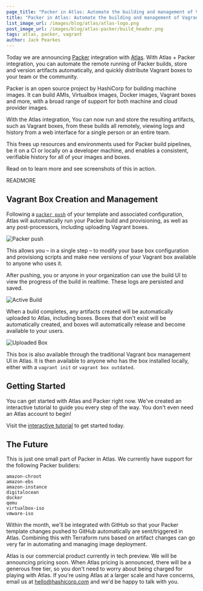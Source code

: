 ```yaml
---
page_title: "Packer in Atlas: Automate the building and management of Vagrant Boxes"
title: "Packer in Atlas: Automate the building and management of Vagrant Boxes"
list_image_url: /images/blog/atlas/atlas-logo.png
post_image_url: /images/blog/atlas-packer/build_header.png
tags: atlas, packer, vagrant
author: Jack Pearkes
---
```


Today we are announcing [Packer](https://packer.io) integration
with [Atlas](https://atlas.hashicorp.com/?utm_source=Packer-Atlas). With
Atlas + Packer integration, you can automate the remote running of Packer builds,
store and version artifacts automatically, and quickly distribute
Vagrant boxes to your team or the community.

Packer is an open source project by HashiCorp for building machine images.
It can build AMIs, Virtualbox images, Docker images, Vagrant boxes and
more, with a broad range of support for both machine and cloud provider images.

With the Atlas integration, You can now run and store the resulting
artifacts, such as Vagrant boxes, from these builds all remotely,
viewing logs and history from a web interface for a single person or an entire team.

This frees up resources and environments used for Packer build pipelines,
be it on a CI or locally on a developer machine, and enables a consistent,
verifiable history for all of your images and boxes.

Read on to learn more and see screenshots of this in action.

READMORE

## Vagrant Box Creation and Management

Following a [`packer push`](https://www.packer.io/docs/command-line/push.html)
of your template and associated configuration,
Atlas will automatically run your Packer build and provisioning, as well
as any post-processors, including uploading Vagrant boxes.

![Packer push](images/blog/atlas-packer/packer_push.png)

This allows you – in a single step – to modify your base box configuration
 and provisiong scripts and make new versions of your Vagrant box available
 to anyone who uses it.

After pushing, you or anyone in your organization can use the build UI to
view the progress of the build in realtime. These logs are persisted
and saved.

![Active Build](/images/blog/atlas-packer/build_header.png)

When a build completes, any artifacts created will be automatically uploaded
to Atlas, including boxes. Boxes that don't exist will be automatically
created, and boxes will automatically release and become available to
your users.

![Uploaded Box](/images/blog/atlas-packer/uploaded_box.png)

This box is also available through the traditional Vagrant box management
UI in Atlas. It is then available to anyone who has the box installed locally,
either with a `vagrant init` or `vagrant box outdated`.

## Getting Started

You can get started with Atlas and Packer right now. We've created
an interactive tutorial to guide you every step of the way. You don't even
need an Atlas account to begin!

Visit the [interactive tutorial](https://atlas.hashicorp.com/tutorial/packer-vagrant?utm_source=Packer-Atlas)
to get started today.

## The Future

This is just one small part of Packer in Atlas. We currently have support
for the following Packer builders:

```
amazon-chroot
amazon-ebs
amazon-instance
digitalocean
docker
qemu
virtualbox-iso
vmware-iso
```

Within the month, we'll be integrated with GitHub so that your Packer
template changes pushed to GitHub automatically are sent/triggered
in Atlas. Combining this with Terraform runs based on artifact changes
can go very far in automating and managing image deployment.

Atlas is our commercial product currently in tech preview. We will be
announcing pricing soon. When Atlas pricing is announced, there will be
a generous free tier, so you don't need to worry about being charged for
playing with Atlas. If you're using Atlas at a larger scale and have concerns,
email us at
<a href="mailto:hello@hashicorp.com">hello@hashicorp.com</a> and we'd
be happy to talk with you.
